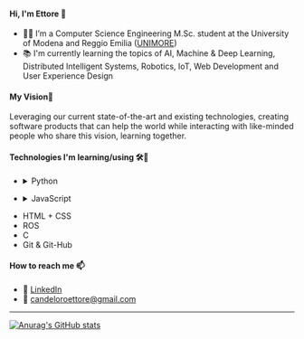 #### Hi, I'm Ettore 👋

- 👨‍🎓 I’m a Computer Science Engineering M.Sc. student at the University of Modena and Reggio Emilia ([UNIMORE](https://international.unimore.it/))
- 📚 I'm currently learning the topics of AI, Machine & Deep Learning, Distributed Intelligent Systems, Robotics, IoT, Web Development and User Experience Design

####  My Vision🌄
Leveraging our current state-of-the-art and existing technologies, creating software products that can help the world while interacting with like-minded people who share this vision, learning together.

#### Technologies I'm learning/using 🛠🧰
- <details>
  <summary>Python</summary>
  
  - Numpy
  - Pandas & Sci-Kit Learn
  - Pytorch
  - OpenCV
  - Gurobipy
  - Flask
  - Django
</details>

- <details>
  <summary>JavaScript</summary>
  
  - JQuery
  - React
</details>

- HTML + CSS
- ROS
- C
- Git & Git-Hub


#### How to reach me 📫
- 👥 [LinkedIn](https://www.linkedin.com/in/ettore-candeloro-900081162/)
- 📧 candeloroettore@gmail.com

---

[![Anurag's GitHub stats](https://github-readme-stats.vercel.app/api?username=e-candeloro&count_private=true&hide=issues,contribs&show_icons=true&theme=github_dark)](https://github.com/anuraghazra/github-readme-stats)
